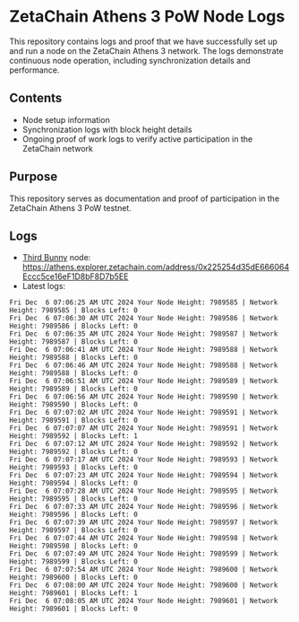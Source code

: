 # ZetaChain Athens 3 PoW Node Logs
This repository contains logs and proof that we have successfully set up and run a node on the ZetaChain Athens 3 network. The logs demonstrate continuous node operation, including synchronization details and performance.

## Contents
- Node setup information
- Synchronization logs with block height details
- Ongoing proof of work logs to verify active participation in the ZetaChain network

## Purpose
This repository serves as documentation and proof of participation in the ZetaChain Athens 3 PoW testnet.

## Logs

- [Third Bunny](https://thirdbunny.xyz/) node: https://athens.explorer.zetachain.com/address/0x225254d35dE666064Eccc5ce16eF1D8bF8D7b5EE
- Latest logs:
```
Fri Dec  6 07:06:25 AM UTC 2024 Your Node Height: 7989585 | Network Height: 7989585 | Blocks Left: 0
Fri Dec  6 07:06:30 AM UTC 2024 Your Node Height: 7989586 | Network Height: 7989586 | Blocks Left: 0
Fri Dec  6 07:06:35 AM UTC 2024 Your Node Height: 7989587 | Network Height: 7989587 | Blocks Left: 0
Fri Dec  6 07:06:41 AM UTC 2024 Your Node Height: 7989588 | Network Height: 7989588 | Blocks Left: 0
Fri Dec  6 07:06:46 AM UTC 2024 Your Node Height: 7989588 | Network Height: 7989588 | Blocks Left: 0
Fri Dec  6 07:06:51 AM UTC 2024 Your Node Height: 7989589 | Network Height: 7989589 | Blocks Left: 0
Fri Dec  6 07:06:56 AM UTC 2024 Your Node Height: 7989590 | Network Height: 7989590 | Blocks Left: 0
Fri Dec  6 07:07:02 AM UTC 2024 Your Node Height: 7989591 | Network Height: 7989591 | Blocks Left: 0
Fri Dec  6 07:07:07 AM UTC 2024 Your Node Height: 7989591 | Network Height: 7989592 | Blocks Left: 1
Fri Dec  6 07:07:12 AM UTC 2024 Your Node Height: 7989592 | Network Height: 7989592 | Blocks Left: 0
Fri Dec  6 07:07:17 AM UTC 2024 Your Node Height: 7989593 | Network Height: 7989593 | Blocks Left: 0
Fri Dec  6 07:07:23 AM UTC 2024 Your Node Height: 7989594 | Network Height: 7989594 | Blocks Left: 0
Fri Dec  6 07:07:28 AM UTC 2024 Your Node Height: 7989595 | Network Height: 7989595 | Blocks Left: 0
Fri Dec  6 07:07:33 AM UTC 2024 Your Node Height: 7989596 | Network Height: 7989596 | Blocks Left: 0
Fri Dec  6 07:07:39 AM UTC 2024 Your Node Height: 7989597 | Network Height: 7989597 | Blocks Left: 0
Fri Dec  6 07:07:44 AM UTC 2024 Your Node Height: 7989598 | Network Height: 7989598 | Blocks Left: 0
Fri Dec  6 07:07:49 AM UTC 2024 Your Node Height: 7989599 | Network Height: 7989599 | Blocks Left: 0
Fri Dec  6 07:07:54 AM UTC 2024 Your Node Height: 7989600 | Network Height: 7989600 | Blocks Left: 0
Fri Dec  6 07:08:00 AM UTC 2024 Your Node Height: 7989600 | Network Height: 7989601 | Blocks Left: 1
Fri Dec  6 07:08:05 AM UTC 2024 Your Node Height: 7989601 | Network Height: 7989601 | Blocks Left: 0
```
